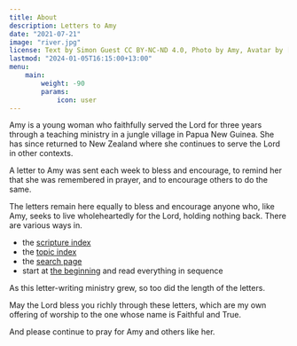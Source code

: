 ```yaml
---
title: About
description: Letters to Amy
date: "2021-07-21"
image: "river.jpg"
license: Text by Simon Guest CC BY-NC-ND 4.0, Photo by Amy, Avatar by [John Jennings on Unsplash](https://unsplash.com/photos/I_kGNSAqD-8)
lastmod: "2024-01-05T16:15:00+13:00"
menu:
    main:
        weight: -90
        params:
            icon: user
---
```


Amy is a young woman who faithfully served the Lord for three years through a teaching ministry in a jungle village in Papua New Guinea.  She has since returned to New Zealand where she continues to serve the Lord in other contexts.

A letter to Amy was sent each week to bless and encourage, to remind her that she was remembered in prayer, and to encourage others to do the same.

The letters remain here equally to bless and encourage anyone who, like Amy, seeks to live wholeheartedly for the Lord, holding nothing back.  There are various ways in.

- the [scripture index](/ref/)
- the [topic index](/tags/)
- the [search page](/search/)
- start at [the beginning](/peace-and-provision/) and read everything in sequence

As this letter-writing ministry grew, so too did the length of the letters.

May the Lord bless you richly through these letters, which are my own offering of worship to the one whose name is Faithful and True.

And please continue to pray for Amy and others like her.
